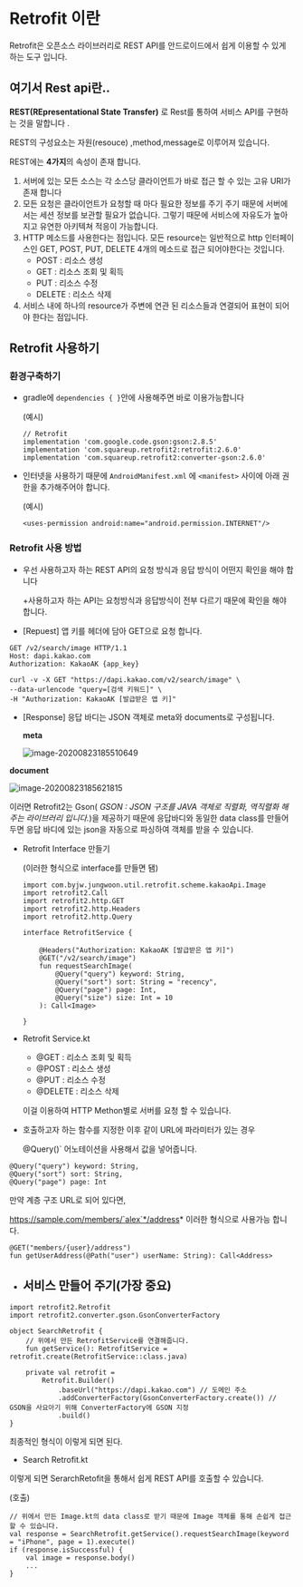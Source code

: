 # Retrofit 이란

Retrofit은 오픈소스 라이브러리로 REST API를 안드로이드에서 쉽게 이용할 수 있게 하는 도구 입니다.



## 여기서 Rest api란..

**REST(REpresentational State Transfer)** 로 Rest를 통하여 서비스 API를 구현하는 것을 말합니다 .

REST의 구성요소는 자원(resouce) ,method,message로 이루어져 있습니다.



REST에는 **4가지**의 속성이 존재 합니다.

1. 서버에 있는 모든 소스는 각 소스당 클라이언트가 바로 접근 할 수 있는 고유 URI가 존재 합니다
2. 모든 요청은 클라이언트가 요청할 때 마다 필요한 정보를 주기 주기 때문에 서버에서는 세션 정보를 보관할 필요가 없습니다. 그렇기 때문에 서비스에 자유도가 높아지고 유연한 아키텍쳐 적응이 가능합니다.
3. HTTP 메소드를 사용한다는 점입니다. 모든 resource는 일반적으로 http 인터페이스인 GET, POST, PUT, DELETE 4개의 메소드로 접근 되어야한다는 것입니다.
   - POST : 리소스 생성
   - GET : 리소스 조회 및 획득
   - PUT : 리소스 수정
   - DELETE : 리소스 삭제
4.  서비스 내에 하나의 resource가 주변에 연관 된 리소스들과 연결되어 표현이 되어야 한다는 점입니다.



## Retrofit 사용하기

### 환경구축하기

+ gradle에  `dependencies { }`안에 사용해주면 바로 이용가능합니다

  (예시)

  ```
  // Retrofit
  implementation 'com.google.code.gson:gson:2.8.5'
  implementation 'com.squareup.retrofit2:retrofit:2.6.0'
  implementation 'com.squareup.retrofit2:converter-gson:2.6.0'
  ```

+ 인터넷을 사용하기 때문에 `AndroidManifest.xml` 에 `<manifest>` 사이에 아래 권한을 추가해주어야 합니다.

  (예시)

  ```
  <uses-permission android:name="android.permission.INTERNET"/>
  ```

### Retrofit 사용 방법

+ 우선 사용하고자 하는 REST API의 요청 방식과 응답 방식이 어떤지 확인을 해야 합니다

  +사용하고자 하는 API는 요청방식과 응답방식이 전부 다르기 때문에 확인을 해야 합니다.

+ [Repuest] 앱 키를 헤더에 담아 GET으로 요청 합니다.

```
GET /v2/search/image HTTP/1.1
Host: dapi.kakao.com
Authorization: KakaoAK {app_key}
```

```
curl -v -X GET "https://dapi.kakao.com/v2/search/image" \
--data-urlencode "query=[검색 키워드]" \
-H "Authorization: KakaoAK [발급받은 앱 키]"
```

+ [Response] 응답 바디는 JSON 객체로 meta와 documents로 구성됩니다.

  **meta**

  ![image-20200823185510649](C:\Users\user\AppData\Roaming\Typora\typora-user-images\image-20200823185510649.png)

**document**

![image-20200823185621815](C:\Users\user\AppData\Roaming\Typora\typora-user-images\image-20200823185621815.png)

이러면 Retrofit2는 Gson( *GSON : JSON 구조를 JAVA 객체로 직렬화, 역직렬화 해주는 라이브러리 입니다.*)을 제공하기 때문에 응답바디와 동일한 data class를 만들어두면 응답 바디에 있는 json을 자동으로 파싱하여 객체를 받을 수 있습니다.



+ Retrofit Interface 만들기

  (이러한 형식으로 interface를 만들면 됌)

  ```
  import com.byjw.jungwoon.util.retrofit.scheme.kakaoApi.Image
  import retrofit2.Call
  import retrofit2.http.GET
  import retrofit2.http.Headers
  import retrofit2.http.Query
  
  interface RetrofitService {
  
      @Headers("Authorization: KakaoAK [발급받은 앱 키]")
      @GET("/v2/search/image")
      fun requestSearchImage(
          @Query("query") keyword: String,
          @Query("sort") sort: String = "recency",
          @Query("page") page: Int,
          @Query("size") size: Int = 10
      ): Call<Image>
  
  }
  ```

+ Retrofit Service.kt 

  - @GET : 리소스 조회 및 획득
  - @POST : 리소스 생성
  - @PUT : 리소스 수정
  - @DELETE : 리소스 삭제

  이걸 이용하여 HTTP Methon별로 서버를 요청 할 수 있습니다.

+ 호출하고자 하는 함수를 지정한 이후 같이 URL에 파라미터가 있는 경우

  @Query()` 어노테이션을 사용해서 값을 넣어줍니다.

```
@Query("query") keyword: String,
@Query("sort") sort: String,
@Query("page") page: Int
```

만약 계층 구조 URL로 되어 있다면,

https://sample.com/members/`alex`*/address* 이러한 형식으로 사용가능 합니다.

```
@GET("members/{user}/address")
fun getUserAddress(@Path("user") userName: String): Call<Address>
```

+ ## 서비스 만들어 주기(가장 중요)

```
import retrofit2.Retrofit
import retrofit2.converter.gson.GsonConverterFactory

object SearchRetrofit {
    // 위에서 만든 RetrofitService를 연결해줍니다.
    fun getService(): RetrofitService = retrofit.create(RetrofitService::class.java)

    private val retrofit =
        Retrofit.Builder()
            .baseUrl("https://dapi.kakao.com") // 도메인 주소
            .addConverterFactory(GsonConverterFactory.create()) // GSON을 사요아기 위해 ConverterFactory에 GSON 지정
            .build()
}
```

최종적인 형식이 이렇게 되면 된다.



+ Search Retrofit.kt

이렇게 되면 SerarchRetofit을 통해서 쉽게 REST API를 호출할 수 있습니다.

(호출)

```
// 위에서 만든 Image.kt의 data class로 받기 때문에 Image 객체를 통해 손쉽게 접근할 수 있습니다.
val response = SearchRetrofit.getService().requestSearchImage(keyword = "iPhone", page = 1).execute()
if (response.isSuccessful) {
    val image = response.body()
    ...
}
```